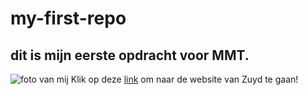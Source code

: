 # my-first-repo
## dit is mijn eerste opdracht voor MMT.
![foto van mij](img/Photo_2025-09-05_125021_1.jpg)
Klik op deze [link](https://www.zuyd.nl) om naar de website van Zuyd te gaan!
